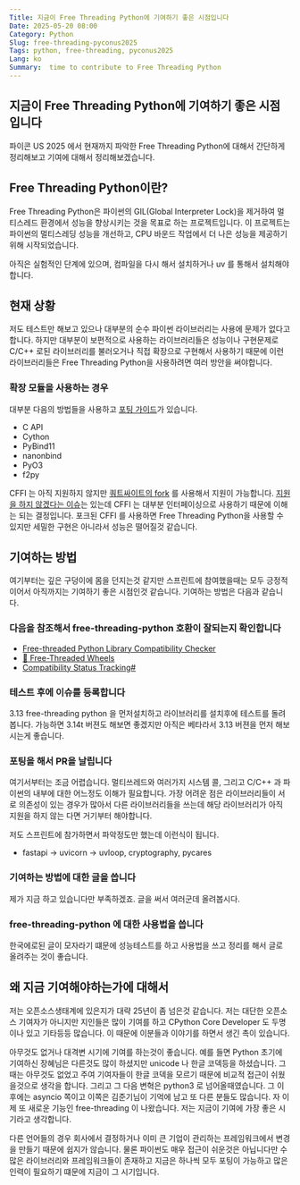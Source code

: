 ```yaml
---
Title: 지금이 Free Threading Python에 기여하기 좋은 시점입니다
Date: 2025-05-20 08:00
Category: Python
Slug: free-threading-pyconus2025
Tags: python, free-threading, pyconus2025
Lang: ko
Summary:  time to contribute to Free Threading Python
---
```


## 지금이 Free Threading Python에 기여하기 좋은 시점입니다

파이콘 US 2025 에서 현재까지 파악한 Free Threading Python에 대해서 간단하게 정리해보고 기여에 대해서 정리해보겠습니다.

## Free Threading Python이란?

Free Threading Python은 파이썬의 GIL(Global Interpreter Lock)을 제거하여 멀티스레드 환경에서 성능을 향상시키는 것을 목표로 하는 프로젝트입니다. 이 프로젝트는 파이썬의 멀티스레딩 성능을 개선하고, CPU 바운드 작업에서 더 나은 성능을 제공하기 위해 시작되었습니다.

아직은 실험적인 단계에 있으며, 컴파일을 다시 해서 설치하거나 uv 를 통해서 설치해야합니다.

## 현재 상황

저도 테스트만 해보고 있으나 대부분의 순수 파이썬 라이브러리는 사용에 문제가 없다고합니다. 하지만 대부분이 보편적으로 사용하는 라이브러리들은 성능이나 구현문제로 C/C++ 로된 라이브러리를 불러오거나 직접 확장으로 구현해서 사용하기 때문에 이런 라이브러리들은 Free Threading Python을 사용하려면 여러 방안을 써야합니다.

### 확장 모듈을 사용하는 경우

대부분 다음의 방법들을 사용하고 [포팅 가이드](https://py-free-threading.github.io/porting-extensions/)가 있습니다.

- C API
- Cython
- PyBind11
- nanonbind
- PyO3
- f2py

CFFI 는 아직 지원하지 않지만 [쿼트싸이트의 fork](https://github.com/Quansight-Labs/cffi) 를 사용해서 지원이 가능합니다.
[지원을 하지 않겠다는 이슈](https://github.com/python-cffi/cffi/issues/119)는 있는데 CFFI 는 대부분 인터페이싱으로 사용하기 때문에 이해는 되는 결정입니다. 포크된 CFFI  를 사용하면 Free Threading Python을 사용할 수 있지만 세밀한 구현은 아니라서 성능은 떨어질것 같습니다.

## 기여하는 방법

여기부터는 깊은 구덩이에 몸을 던지는것 같지만 스프린트에 참여했을때는 모두 긍정적이어서 아직까지는 기여하기 좋은 시점인것 같습니다. 기여하는 방법은 다음과 같습니다.

### 다음을 참조해서 free-threading-python 호환이 잘되는지 확인합니다

- [Free-threaded Python Library Compatibility Checker](https://ft-checker.com/)
- [🧵 Free-Threaded Wheels](https://hugovk.github.io/free-threaded-wheels/)
- [Compatibility Status Tracking#](https://py-free-threading.github.io/tracking/)

### 테스트 후에 이슈를  등록합니다

3.13 free-threading python 을 먼저설치하고 라이브러리를 설치후에 테스트를 돌려봅니다.
가능하면 3.14t 버젼도 해보면 좋겠지만 아직은 베타라서 3.13 버젼을 먼저 해보시는게 좋습니다.

### 포팅을 해서 PR을 날립니다

여기서부터는 조금 어렵습니다. 멀티쓰레드와 여러가지 시스템 콜, 그리고 C/C++ 과 파이썬의 내부에 대한 어느정도 이해가 필요합니다.
가장 어려운 점은 라이브러리들이 서로 의존성이 있는 경우가 많아서 다른 라이브러리들을 쓰는데 해당 라이브러리가 아직 지원을 하지 않는 다면 거기부터 해야합니다.

저도 스프린트에 참가하면서 파악정도만 했는데 이런식이 됩니다.

- fastapi -> uvicorn -> uvloop,  cryptography, pycares

### 기여하는 방법에 대한 글을 씁니다

제가 지금 하고 있습니다만 부족하겠죠. 글을 써서 여러군데 올려봅시다.

### free-threading-python 에 대한 사용법을 씁니다

한국에로된 글이 모자라기 떄문에 성능테스트를 하고 사용법을 쓰고 정리를 해서 글로 올려주는 것이 좋습니다.

## 왜 지금 기여해야하는가에 대해서

저는 오픈소스생태계에 있은지가 대략 25년이 좀 넘은것 같습니다. 저는 대단한 오픈소스 기여자가 아니지만 지인들은 많이 기여를 하고 CPython Core Developer 도 두명이나 있고 기타등등 많습니다. 이 때문에 이분들과 이야기를 하면서 생긴 촉이 있습니다.

아무것도 없거나 대격변 시기에 기여를 하는것이 좋습니다. 예를 들면 Python 초기에 기여하신 장혜님은 다른것도 많이 하셨지만 unicode 나 한글 코덱등을 하셨습니다. 그때는 아무것도 없었고 주여 기여자들이 한글 코덱을 모르기 때문에 비교적 접근이 쉬웠을것으로 생각을 합니다. 그리고 그 다음 변혁은 python3 로 넘어올때였습니다. 그 이후에는 asyncio 쪽이고 이쪽은 김준기님이 기억에 남고 또 다른 분들도 많습니다. 자 이제 또 새로운 기능인 free-threading 이 나왔습니다. 저는 지금이 기여에 가장 좋은 시기라고 생각합니다.

다른 언어들의 경우 회사에서 결정하거나 이미 큰 기업이 관리하는 프레임워크에서 변경을 만들기 때문에 쉽지가 않습니다. 물론 파이썬도 매우 접근이 쉬운것은 아닙니다만 수많은 라이브러리와 프레임워크들이 존재하고 지금은 하나씩 모두 포팅이 가능하고 많은 인력이 필요하기 떄문에 지금이 그 시기입니다.
